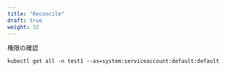 ```yaml
---
title: "Reconcile"
draft: true
weight: 32
---
```


権限の確認
```console
kubectl get all -n test1 --as=system:serviceaccount:default:default
```
